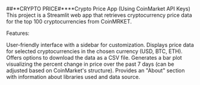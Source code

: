##**CRYPTO PRICE#****Crypto Price App (Using CoinMarket API Keys)
This project is a Streamlit web app that retrieves cryptocurrency price data for the top 100 cryptocurrencies from CoinMRKET. 

Features:

User-friendly interface with a sidebar for customization.
Displays price data for selected cryptocurrencies in the chosen currency (USD, BTC, ETH).
Offers options to download the data as a CSV file.
Generates a bar plot visualizing the percent change in price over the past 7 days (can be adjusted based on CoinMarket's structure).
Provides an "About" section with information about libraries used and data source.
